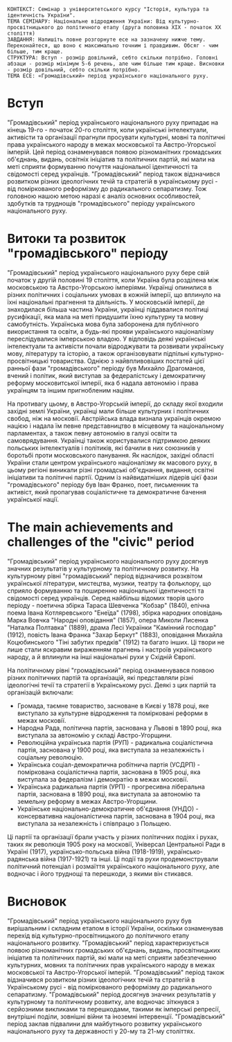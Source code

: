 ```
КОНТЕКСТ: Семінар з університетського курсу "Історія, культура та ідентичність України".
ТЕМА СЕМІНАРУ: Національне відродження України: Від культурно-просвітницького до політичного етапу (друга половина ХІХ - початок ХХ століття)
ЗАВДАННЯ: Напишіть повне розгорнуте есе на зазначену нижче тему. Переконайтеся, що воно є максимально точним і правдивим. Обсяг - чим більше, тим краще.
СТРУКТУРА: Вступ - розмір довільний, себто скільки потрібно. Головні абзаци - розмір мінімум 5-6 речень, але чим більше тим краще. Висновки - розмір довільний, себто скільки потрібно.
ТЕМА ЕСЕ: «Громадівський» період українського національного руху.
```

# Вступ

"Громадівський" період українського національного руху припадає на кінець 19-го - початок 20-го століття, коли українські інтелектуали, активісти та організації прагнули просувати культурні, мовні та політичні права українського народу в межах московської та Австро-Угорської імперій. Цей період ознаменувався появою різноманітних громадських об'єднань, видань, освітніх ініціатив та політичних партій, які мали на меті сприяти формуванню почуття національної ідентичності та свідомості серед українців. "Громадівський" період також відзначився розвитком різних ідеологічних течій та стратегій в українському русі - від поміркованого реформізму до радикального сепаратизму. Тож головною нашою метою наразі є аналіз основних особливостей, здобутків та труднощів "громадівського" періоду українського національного руху.

# Витоки та розвиток "громадівського" періоду

"Громадівський" період українського національного руху бере свій початок у другій половині 19 століття, коли Україна була розділена між московською та Австро-Угорською імперіями. Українці опинилися в різних політичних і соціальних умовах в кожній імперії, що вплинуло на їхні національні прагнення та діяльність. У московській імперії, де знаходилася більша частина України, українці піддавалися політиці русифікації, яка мала на меті придушити їхню культурну та мовну самобутність. Українська мова була заборонена для публічного використання та освіти, а будь-які прояви українського націоналізму переслідувалися імперською владою. У відповідь деякі українські інтелектуали та активісти почали відроджувати та розвивати українську мову, літературу та історію, а також організовувати підпільні культурно-просвітницькі товариства. Однією з найвпливовіших постатей цієї ранньої фази "громадівського" періоду був Михайло Драгоманов, вчений і політик, який виступав за федералістську і демократичну реформу московитської імперії, яка б надала автономію і права українцям та іншим пригнобленим націям.

На противагу цьому, в Австро-Угорській імперії, до складу якої входили західні землі України, українці мали більше культурних і політичних свобод, ніж на московії. Австрійська влада визнала українців окремою нацією і надала їм певне представництво в місцевому та національному парламентах, а також певну автономію в галузі освіти та самоврядування. Українці також користувалися підтримкою деяких польських інтелектуалів і політиків, які бачили в них союзників у боротьбі проти московського панування. Як наслідок, західні області України стали центром українського націоналізму як масового руху, в цьому регіоні виникали різні громадські об'єднання, видання, освітні ініціативи та політичні партії. Одним із найвидатніших лідерів цієї фази "громадівського" періоду був Іван Франко, поет, письменник та активіст, який пропагував соціалістичне та демократичне бачення української нації.

# The main achievements and challenges of the "civic" period

"Громадівський" період українського національного руху досягнув значних результатів у культурному та політичному розвитку. На культурному рівні "громадівський" період відзначився розквітом української літератури, мистецтва, музики, театру та фольклору, що сприяло формуванню та поширенню національної ідентичності та свідомості серед українців. Серед найбільш відомих творів цього періоду - поетична збірка Тараса Шевченка "Кобзар" (1840), епічна поема Івана Котляревського "Енеїда" (1798), збірка народних оповідань Марка Вовчка "Народні оповідання" (1857), опера Миколи Лисенка "Наталка Полтавка" (1889), драма Лесі Українки "Камінний господар" (1912), повість Івана Франка "Захар Беркут" (1883), оповідання Михайла Коцюбинського "Тіні забутих предків" (1912) та багато інших. Ці твори не лише стали яскравим вираженням прагнень і настроїв українського народу, а й вплинули на інші національні рухи у Східній Європі.

На політичному рівні "громадівський" період ознаменувався появою різних політичних партій та організацій, які представляли різні ідеологічні течії та стратегії в Українському русі. Деякі з цих партій та організацій включали:

- Громада, таємне товариство, засноване в Києві у 1878 році, яке виступало за культурне відродження та помірковані реформи в межах московії.
- Народна Рада, політична партія, заснована у Львові в 1890 році, яка виступала за автономію у складі Австро-Угорщини.
- Революційна українська партія (РУП) - радикальна соціалістична партія, заснована у 1900 році, яка виступала за незалежність і соціальну революцію.
- Українська соціал-демократична робітнича партія (УСДРП) - поміркована соціалістична партія, заснована в 1905 році, яка виступала за федералізм і демократію в межах московії.
- Українська радикальна партія (УРП) - прогресивна ліберальна партія, заснована в 1890 році, яка виступала за автономію та земельну реформу в межах Австро-Угорщини.
- Українське національно-демократичне об'єднання (УНДО) - консервативна націоналістична партія, заснована в 1904 році, яка виступала за незалежність і співпрацю з Польщею.

Ці партії та організації брали участь у різних політичних подіях і рухах, таких як революція 1905 року на московії, Універсал Центральної Ради в Україні (1917), українсько-польська війна (1918-1919), українсько-радянська війна (1917-1921) та інші. Ці події та рухи продемонстрували політичний потенціал і розмаїття українського національного руху, але водночас і його труднощі та перешкоди, з якими він стикався.

# Висновок

"Громадівський" період українського національного руху був вирішальним і складним етапом в історії України, оскільки ознаменував перехід від культурно-просвітницького до політичного етапу національного розвитку. "Громадівський" період характеризується появою різноманітних громадських об'єднань, видань, просвітницьких ініціатив та політичних партій, які мали на меті сприяти забезпеченню культурних, мовних та політичних прав українського народу в межах московської та Австро-Угорської імперій. "Громадівський" період також відзначився розвитком різних ідеологічних течій та стратегій в Українському русі - від поміркованого реформізму до радикального сепаратизму. "Громадівський" період досягнув значних результатів у культурному та політичному розвитку, але водночас зіткнувся з серйозними викликами та перешкодами, такими як імперські репресії, внутрішні поділи, зовнішні війни та іноземні інтервенції. "Громадівський" період заклав підвалини для майбутнього розвитку українського національного руху та державності у 20-му та 21-му століттях.
